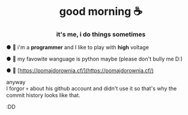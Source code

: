 <h1 align="center">good morning ☕</h1>
<h3 align="center">it's me, i do things sometimes</h2>

● 🎅 i'm a **programmer** and I like to play with **high** voltage

● 🎹 my favowite wanguage is python maybe (please don't bully me D:)

● 🍅 [https://pomajdorownia.cf/](https://pomajdorownia.cf/)

anyway<br>
I forgor 💀 about his github account and didn't use it so that's why the commit history looks like that.

:DD
